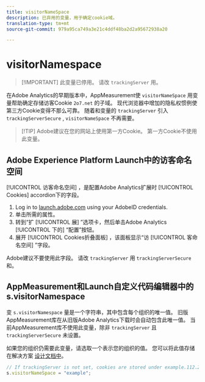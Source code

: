 ```yaml
---
title: visitorNameSpace
description: 已弃用的变量，用于确定cookie域。
translation-type: tm+mt
source-git-commit: 979a95ca749a3e21c4ddf48ba2d2a95672938a20

---
```



# visitorNamespace

> [!IMPORTANT] 此变量已停用。 请改 `trackingServer` 用。

在Adobe Analytics的早期版本中，AppMeasurement使 `visitorNameSpace` 用变量帮助确定存储访客Cookie `2o7.net` 的子域。 现代浏览器中增加的隐私权惯例使第三方Cookie变得不那么可靠。 随着和变量的 `trackingServer` 引入 `trackingServerSecure` , `visitorNameSpace` 不再需要。

> [!TIP] Adobe建议在您的网站上使用第一方Cookie。 第一方Cookie不使用此变量。

## Adobe Experience Platform Launch中的访客命名空间

[!UICONTROL 访客命名空间] ，是配置Adobe Analytics扩展时 [!UICONTROL Cookies] accordion下的字段。

1. Log in to [launch.adobe.com](https://launch.adobe.com) using your AdobeID credentials.
2. 单击所需的属性。
3. 转到“扩 [!UICONTROL 展] ”选项卡，然后单击Adobe Analytics [!UICONTROL 下的] “配置”按钮。
4. 展开 [!UICONTROL Cookies折叠面板] ，该面板显示“访 [!UICONTROL 客命名空间] ”字段。

Adobe建议不要使用此字段。 请改 `trackingServer` 用 `trackingServerSecure` 和。

## AppMeasurement和Launch自定义代码编辑器中的s.visitorNamespace

变 `s.visitorNamespace` 量是一个字符串，其中包含每个组织的唯一值。 旧版AppMeasurement库在从旧版Adobe Analytics下载时会自动包含此唯一值。 当前AppMeasurement库不使用此变量，除非 `trackingServer` 且 `trackingServerSecure` 未设置。

如果您的组织仍需要此变量，请选取一个表示您的组织的值。 您可以将此值存储在解决方案 [设计文档中](../../prepare/solution-design.md)。

```js
// If trackingServer is not set, cookies are stored under example.112.2o7.net
s.visitorNameSpace = "example";
```
